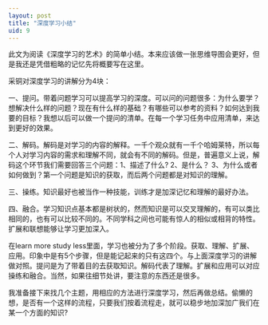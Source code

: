 ```yaml
---
layout: post
title: "深度学习小结"
uid: 9
---
```

此文为阅读《深度学习的艺术》的简单小结。本来应该做一张思维导图会更好，但是我还是凭借粗略的记忆先将概要写在这里。

采铜对深度学习的讲解分为4块：

一、提问。带着问题学习可以提高学习的深度。可以问的问题很多：为什么要学？想解决什么样的问题？现在有什么样的基础？有哪些可以参考的资料？如何达到我要的目标？我想以后可以做一个提问的清单。在每一个学习任务中应用清单，来达到更好的效果。

二、解码。解码是对学习的内容的解释。一千个观众就有一千个哈姆莱特，所以每个人对学习内容的需求和理解不同，就会有不同的解码。但是，普遍意义上说，解码这个环节我们需要回答三个问题：1、描述了什么? 2、是什么？ 3、为什么或者如何做到？第一个问题是知识的获取，而后两个问题都是对知识的理解。

三、操练。知识最好也被当作一种技能，训练才是加深记忆和理解的最好办法。

四、融合。学习知识点基本都是树状的，然而知识是可以交叉理解的，有可以类比相同的，也有可以比较不同的。不同学科之间也可能有惊人的相似或相背的特性。扩展和联想能够让学习更加深入。


在learn more study less里面，学习也被分为了多个阶段。获取、理解、扩展、应用。印象中是有5个步骤，但是能记起来的只有这四个。与上面深度学习的讲解做对照。提问是为了带着目的去获取知识。解码代表了理解。扩展和应用可以对应操练和融合。当然，如果往细节处讲，要注意的东西还是很多。

我准备接下来找几个主题，用相应的方法进行深度学习，然后再做总结。偷懒的想，是否有一个这样的流程，只要我们按着流程走，就可以稳步地加深加广我们在某一个方面的知识?


